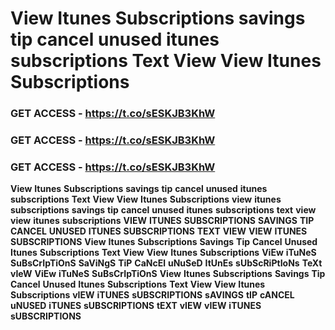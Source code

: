 # <strong>View</strong> <strong>Itunes</strong> <strong>Subscriptions</strong> <strong>savings</strong> <strong>tip</strong> <strong>cancel</strong> <strong>unused</strong> <strong>itunes</strong> <strong>subscriptions</strong> <strong></strong> <strong>Text</strong> <strong>View</strong> <strong>View</strong> <strong>Itunes</strong> <strong>Subscriptions</strong>

### <strong>GET</strong> <strong>ACCESS</strong> <strong>-</strong> <strong>https://t.co/sESKJB3KhW</strong>

### <strong>GET</strong> <strong>ACCESS</strong> <strong>-</strong> <strong>https://t.co/sESKJB3KhW</strong>

### <strong>GET</strong> <strong>ACCESS</strong> <strong>-</strong> <strong>https://t.co/sESKJB3KhW</strong>

<strong>View</strong> <strong>Itunes</strong> <strong>Subscriptions</strong> <strong>savings</strong> <strong>tip</strong> <strong>cancel</strong> <strong>unused</strong> <strong>itunes</strong> <strong>subscriptions</strong> <strong>Text</strong> <strong>View</strong> <strong>View</strong> <strong>Itunes</strong> <strong>Subscriptions</strong> <strong>view</strong> <strong>itunes</strong> <strong>subscriptions</strong> <strong>savings</strong> <strong>tip</strong> <strong>cancel</strong> <strong>unused</strong> <strong>itunes</strong> <strong>subscriptions</strong> <strong>text</strong> <strong>view</strong> <strong>view</strong> <strong>itunes</strong> <strong>subscriptions</strong> <strong>VIEW</strong> <strong>ITUNES</strong> <strong>SUBSCRIPTIONS</strong> <strong>SAVINGS</strong> <strong>TIP</strong> <strong>CANCEL</strong> <strong>UNUSED</strong> <strong>ITUNES</strong> <strong>SUBSCRIPTIONS</strong> <strong>TEXT</strong> <strong>VIEW</strong> <strong>VIEW</strong> <strong>ITUNES</strong> <strong>SUBSCRIPTIONS</strong> <strong>View</strong> <strong>Itunes</strong> <strong>Subscriptions</strong> <strong>Savings</strong> <strong>Tip</strong> <strong>Cancel</strong> <strong>Unused</strong> <strong>Itunes</strong> <strong>Subscriptions</strong> <strong>Text</strong> <strong>View</strong> <strong>View</strong> <strong>Itunes</strong> <strong>Subscriptions</strong> <strong>ViEw</strong> <strong>iTuNeS</strong> <strong>SuBsCrIpTiOnS</strong> <strong>SaViNgS</strong> <strong>TiP</strong> <strong>CaNcEl</strong> <strong>uNuSeD</strong> <strong>ItUnEs</strong> <strong>sUbScRiPtIoNs</strong> <strong>TeXt</strong> <strong>vIeW</strong> <strong>ViEw</strong> <strong>iTuNeS</strong> <strong>SuBsCrIpTiOnS</strong> <strong>View</strong> <strong>Itunes</strong> <strong>Subscriptions</strong> <strong>Savings</strong> <strong>Tip</strong> <strong>Cancel</strong> <strong>Unused</strong> <strong>Itunes</strong> <strong>Subscriptions</strong> <strong>Text</strong> <strong>View</strong> <strong>View</strong> <strong>Itunes</strong> <strong>Subscriptions</strong> <strong>vIEW</strong> <strong>iTUNES</strong> <strong>sUBSCRIPTIONS</strong> <strong>sAVINGS</strong> <strong>tIP</strong> <strong>cANCEL</strong> <strong>uNUSED</strong> <strong>iTUNES</strong> <strong>sUBSCRIPTIONS</strong> <strong>tEXT</strong> <strong>vIEW</strong> <strong>vIEW</strong> <strong>iTUNES</strong> <strong>sUBSCRIPTIONS</strong>